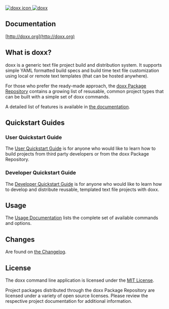 <a href="http://doxx.org"><img src="https://raw.githubusercontent.com/chrissimpkins/doxx-docs-server/master/img/target-64.png" alt="doxx icon">  <img src="https://raw.githubusercontent.com/chrissimpkins/doxx-docs-server/master/img/doxx-header.png" alt="doxx"></a>

## Documentation

[http://doxx.org](http://doxx.org)

## What is doxx?

doxx is a generic text file project build and distribution system. It supports simple YAML formatted build specs and build time text file customization using local or remote text templates (that can be hosted anywhere).

For those who prefer the ready-made approach, the [doxx Package Repository](https://github.com/doxx-repo) contains a growing list of resusable, common project types that can be built with a simple set of doxx commands.

A detailed list of features is available in [the documentation](http://doxx.org).

## Quickstart Guides

### User Quickstart Guide


The [User Quickstart Guide](http://doxx.org/quickstart/user/) is for anyone who would like to learn how to build projects from third party developers or from the doxx Package Repository.


### Developer Quickstart Guide


The [Developer Quickstart Guide](http://doxx.org/quickstart/dev/) is for anyone who would like to learn how to develop and distribute reusable, templated text file projects with doxx.


## Usage

The [Usage Documentation](http://doxx.org/usage/syntax/) lists the complete set of available commands and options.


## Changes

Are found on [the Changelog](http://doxx.org/more/changelog/).


## License

The doxx command line application is licensed under the [MIT License](https://github.com/chrissimpkins/doxx/blob/master/docs/LICENSE).

Project packages distributed through the doxx Package Repository are licensed under a variety of open source licenses.  Please review the respective project documentation for additional information.